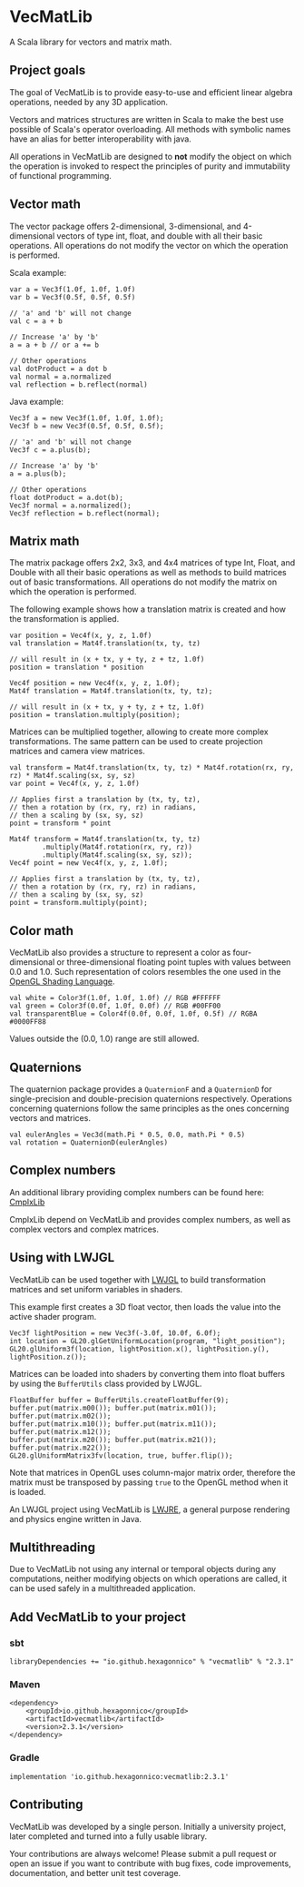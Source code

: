 
# VecMatLib

A Scala library for vectors and matrix math.

## Project goals

The goal of VecMatLib is to provide easy-to-use and efficient linear algebra operations, needed by any 3D application.

Vectors and matrices structures are written in Scala to make the best use possible of Scala's operator overloading.
All methods with symbolic names have an alias for better interoperability with java.

All operations in VecMatLib are designed to **not** modify the object on which the operation is invoked to respect the
principles of purity and immutability of functional programming.

## Vector math

The vector package offers 2-dimensional, 3-dimensional, and 4-dimensional vectors of type int, float, and double with
all their basic operations. All operations do not modify the vector on which the operation is performed.

Scala example:
```
var a = Vec3f(1.0f, 1.0f, 1.0f)
var b = Vec3f(0.5f, 0.5f, 0.5f)

// 'a' and 'b' will not change
val c = a + b

// Increase 'a' by 'b'
a = a + b // or a += b

// Other operations
val dotProduct = a dot b
val normal = a.normalized
val reflection = b.reflect(normal)
```

Java example:
```
Vec3f a = new Vec3f(1.0f, 1.0f, 1.0f);
Vec3f b = new Vec3f(0.5f, 0.5f, 0.5f);

// 'a' and 'b' will not change
Vec3f c = a.plus(b);

// Increase 'a' by 'b'
a = a.plus(b);

// Other operations
float dotProduct = a.dot(b);
Vec3f normal = a.normalized();
Vec3f reflection = b.reflect(normal);
```

## Matrix math

The matrix package offers 2x2, 3x3, and 4x4 matrices of type Int, Float, and Double with all their basic operations as
well as methods to build matrices out of basic transformations.  All operations do not modify the matrix on which the
operation is performed.

The following example shows how a translation matrix is created and how the transformation is applied.

```
var position = Vec4f(x, y, z, 1.0f)
val translation = Mat4f.translation(tx, ty, tz)

// will result in (x + tx, y + ty, z + tz, 1.0f)
position = translation * position
```

```
Vec4f position = new Vec4f(x, y, z, 1.0f);
Mat4f translation = Mat4f.translation(tx, ty, tz);

// will result in (x + tx, y + ty, z + tz, 1.0f)
position = translation.multiply(position);
```

Matrices can be multiplied together, allowing to create more complex transformations.
The same pattern can be used to create projection matrices and camera view matrices.

```
val transform = Mat4f.translation(tx, ty, tz) * Mat4f.rotation(rx, ry, rz) * Mat4f.scaling(sx, sy, sz)
var point = Vec4f(x, y, z, 1.0f)

// Applies first a translation by (tx, ty, tz),
// then a rotation by (rx, ry, rz) in radians,
// then a scaling by (sx, sy, sz)
point = transform * point
```

```
Mat4f transform = Mat4f.translation(tx, ty, tz)
        .multiply(Mat4f.rotation(rx, ry, rz))
        .multiply(Mat4f.scaling(sx, sy, sz));
Vec4f point = new Vec4f(x, y, z, 1.0f);

// Applies first a translation by (tx, ty, tz),
// then a rotation by (rx, ry, rz) in radians,
// then a scaling by (sx, sy, sz)
point = transform.multiply(point);
```

## Color math

VecMatLib also provides a structure to represent a color as four-dimensional or three-dimensional floating point tuples
with values between 0.0 and 1.0. Such representation of colors resembles the one used in the
[OpenGL Shading Language](https://www.khronos.org/opengl/wiki/OpenGL_Shading_Language).

```
val white = Color3f(1.0f, 1.0f, 1.0f) // RGB #FFFFFF
val green = Color3f(0.0f, 1.0f, 0.0f) // RGB #00FF00
val transparentBlue = Color4f(0.0f, 0.0f, 1.0f, 0.5f) // RGBA #0000FF88
```

Values outside the (0.0, 1.0) range are still allowed.

## Quaternions

The quaternion package provides a `QuaternionF` and a `QuaternionD` for single-precision and double-precision
quaternions respectively. Operations concerning quaternions follow the same principles as the ones concerning vectors
and matrices.

```
val eulerAngles = Vec3d(math.Pi * 0.5, 0.0, math.Pi * 0.5)
val rotation = QuaternionD(eulerAngles)
```

## Complex numbers

An additional library providing complex numbers can be found here: [CmplxLib](https://github.com/HexagonNico/CmplxLib)

CmplxLib depend on VecMatLib and provides complex numbers, as well as complex vectors and complex matrices.

## Using with LWJGL

VecMatLib can be used together with [LWJGL](https://lwjgl.org) to build transformation matrices and set uniform
variables in shaders.

This example first creates a 3D float vector, then loads the value into the active shader program.

```
Vec3f lightPosition = new Vec3f(-3.0f, 10.0f, 6.0f);
int location = GL20.glGetUniformLocation(program, "light_position");
GL20.glUniform3f(location, lightPosition.x(), lightPosition.y(), lightPosition.z());
```

Matrices can be loaded into shaders by converting them into float buffers by using the `BufferUtils` class provided by
LWJGL.

```
FloatBuffer buffer = BufferUtils.createFloatBuffer(9);
buffer.put(matrix.m00()); buffer.put(matrix.m01()); buffer.put(matrix.m02());
buffer.put(matrix.m10()); buffer.put(matrix.m11()); buffer.put(matrix.m12());
buffer.put(matrix.m20()); buffer.put(matrix.m21()); buffer.put(matrix.m22());
GL20.glUniformMatrix3fv(location, true, buffer.flip());
```

Note that matrices in OpenGL uses column-major matrix order, therefore the matrix must be transposed by passing `true`
to the OpenGL method when it is loaded.

An LWJGL project using VecMatLib is [LWJRE](https://github.com/HexagonNico/LWJRE-Engine), a general purpose rendering
and physics engine written in Java.

## Multithreading

Due to VecMatLib not using any internal or temporal objects during any computations, neither modifying objects on which
operations are called, it can be used safely in a multithreaded application.

## Add VecMatLib to your project

### sbt

```
libraryDependencies += "io.github.hexagonnico" % "vecmatlib" % "2.3.1"
```

### Maven

```
<dependency>
    <groupId>io.github.hexagonnico</groupId>
    <artifactId>vecmatlib</artifactId>
    <version>2.3.1</version>
</dependency>
```

### Gradle

```
implementation 'io.github.hexagonnico:vecmatlib:2.3.1'
```

## Contributing

VecMatLib was developed by a single person.
Initially a university project, later completed and turned into a fully usable library.

Your contributions are always welcome! Please submit a pull request or open an issue if you want to contribute with bug
fixes, code improvements, documentation, and better unit test coverage.
